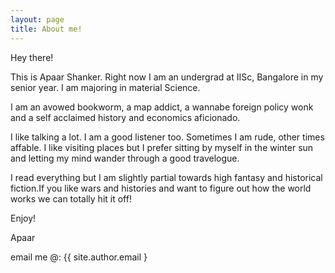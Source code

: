 ```yaml
---
layout: page
title: About me!
---
```


<p class="message">
Hey there!
</p>

This is Apaar Shanker. Right now I am an undergrad at IISc,
Bangalore in my senior year. I am majoring in material Science.

I am an avowed bookworm, a map addict, a wannabe foreign policy
wonk and a self acclaimed history and economics aficionado.

I like talking a lot. I am a good listener too. Sometimes I am
rude, other times affable. I like visiting places but I prefer
sitting by myself in the winter sun and letting my mind wander
through a good travelogue.

I read everything but I am slightly partial towards high fantasy
and historical fiction.If you like wars and histories and want to
figure out how the world works we can totally hit it off!

Enjoy!

Apaar

email me @: {{ site.author.email }
